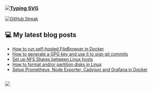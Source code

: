### [![Typing SVG](https://readme-typing-svg.herokuapp.com/?lines=Hello+World.+👋)](https://git.io/typing-svg)

[![GitHub Streak](https://github-readme-streak-stats.herokuapp.com/?user=fullmetalbrackets&background=08083a&dates=b3e4ff&currStreakNum=fe10bf&sideNums=fe10bf&stroke=fe10bf&ring=ff8f1f&sideLabels=ff8f1f&fire=fcf645&currStreakLabel=fe10bf&hide_border=true)](https://git.io/streak-stats)

## 💻 My latest blog posts
<!-- BLOG-POST-LIST:START -->
- [How to run self-hosted FileBrowser in Docker](https://arieldiaz.codes/blog/how-to-run-filebrowser-in-docker/)
- [How to generate a GPG key and use it to sign git commits](https://arieldiaz.codes/blog/How-to-generate-GPG-to-sign-git-commits/)
- [Set up NFS Shares between Linux hosts](https://arieldiaz.codes/blog/setup-nfs-shares-linux/)
- [How to format and/or partition disks in Linux](https://arieldiaz.codes/blog/how-to-format-partiton-linux/)
- [Setup Prometheus, Node Exporter, Cadvisor and Grafana in Docker](https://arieldiaz.codes/blog/setup-prometheus-cadvisor-grafana/)
<!-- BLOG-POST-LIST:END -->

##
![](https://komarev.com/ghpvc/?username=fullmetalbrackets&flat-square&color=fa28ad)
